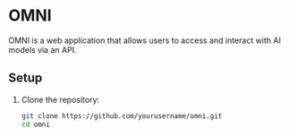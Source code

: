 # OMNI

OMNI is a web application that allows users to access and interact with AI models via an API.

## Setup

1. Clone the repository:

   ```sh
   git clone https://github.com/yourusername/omni.git
   cd omni
